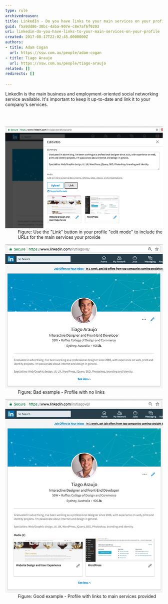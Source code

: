 ```yaml
---
type: rule
archivedreason: 
title: LinkedIn - Do you have links to your main services on your profile?
guid: f5a9dd86-30bc-4aba-907e-c8e7af6f9203
uri: linkedin-do-you-have-links-to-your-main-services-on-your-profile
created: 2017-08-17T22:02:45.0000000Z
authors:
- title: Adam Cogan
  url: https://ssw.com.au/people/adam-cogan
- title: Tiago Araujo
  url: https://ssw.com.au/people/tiago-araujo
related: []
redirects: []

---
```



<p>​​LinkedIn is the main business and employment-oriented social networking service available. It's important to keep it up-to-date and link it to your company's services.<br></p>
<br><excerpt class='endintro'></excerpt><br>
<dl class="image"><dt> <img src="linkedin-links.jpg" alt="linkedin-links.jpg" /> </dt><dd>Figure: Use the "Link" button in your profile "edit mode" to include the URLs for the main services your provide</dd></dl><dl class="badImage"><dt>​<img src="linkedin-url-bad.jpg" alt="linkedin-url-bad.jpg" /></dt><dd>Figure: Bad example - Profile with no links</dd></dl><dl class="goodImage"><dt><img src="linkedin-url-good.jpg" alt="linkedin-url-good.jpg" /></dt><dd>Figure: Good example - Profile with links to main services provided <br></dd></dl>


